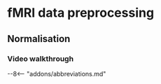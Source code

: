# fMRI data preprocessing

## Normalisation

### Video walkthrough

--8<-- "addons/abbreviations.md"